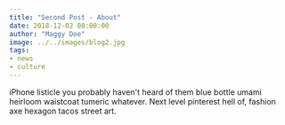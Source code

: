 ```yaml
---
title: "Second Post - About"
date: 2018-12-02 08:00:00
author: "Maggy Doe"
image: ../../images/blog2.jpg
tags: 
- news
- culture
---
```


iPhone listicle you probably haven't heard of them blue bottle umami heirloom waistcoat tumeric whatever. Next level pinterest hell of, fashion axe hexagon tacos street art.